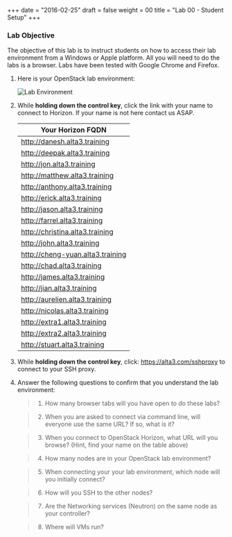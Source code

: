 +++
date = "2016-02-25"
draft = false
weight = 00
title = "Lab 00 - Student Setup"
+++

### Lab Objective

The objective of this lab is to instruct students on how to access their lab environment from a Windows or Apple platform. All you will need to do the labs is a browser. Labs have been tested with Google Chrome and Firefox. 

1. Here is your OpenStack lab environment: 

	![Lab Environment](https://i.imgur.com/diOquaU.png)

2. While **holding down the control key**, click the link with your name to connect to Horizon. If your name is not here contact us ASAP. 

    | Your Horizon FQDN
    | ---
    |http://danesh.alta3.training
    |http://deepak.alta3.training
    |http://jon.alta3.training
    |http://matthew.alta3.training
    |http://anthony.alta3.training
    |http://erick.alta3.training
    |http://jason.alta3.training
    |http://farrel.alta3.training
    |http://christina.alta3.training
    |http://john.alta3.training
    |http://cheng-yuan.alta3.training
    |http://chad.alta3.training
    |http://james.alta3.training
    |http://jian.alta3.training
    |http://aurelien.alta3.training
    |http://nicolas.alta3.training
    |http://extra1.alta3.training
    |http://extra2.alta3.training
    |http://stuart.alta3.training

3. While **holding down the control key**, click: https://alta3.com/sshproxy to connect to your SSH proxy.
 
4. Answer the following questions to confirm that you understand the lab environment:

	>   1. How many browser tabs will you have open to do these labs?
	
	>   2. When you are asked to connect via command line, will everyone use the same URL?  If so, what is it?
	
	>   3. When you connect to OpenStack Horizon, what URL will you browse? (Hint, find your name on the table above)
	
	>   4. How many nodes are in your OpenStack lab environment?
	
	>   5. When connecting your your lab environment, which node will you initially connect?
	
	>   6. How will you SSH to the other nodes?

	>   7. Are the Networking services (Neutron) on the same node as your controller?

	>   8. Where will VMs run?
	
